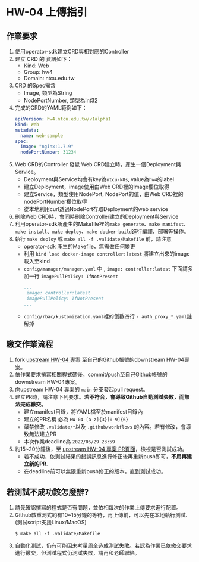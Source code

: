 #  HW-04 上傳指引


## 作業要求
1. 使用operator-sdk建立CRD與相對應的Controller
2. 建立 CRD 的 資訊如下：
   * Kind: Web
   * Group: hw4
   * Domain: ntcu.edu.tw
3. CRD 的Spec需含
   * Image, 類型為String
   * NodePortNumber, 類型為int32
4. 完成的CRD的YAML範例如下：
      ```yaml
      apiVersion: hw4.ntcu.edu.tw/v1alpha1
      kind: Web
      metadata:
        name: web-sample
      spec:
        image: "nginx:1.7.9"
        nodePortNumber: 31234
      ```
5. Web CRD的Controller 發覺 Web CRD建立時，產生一個Deployment與Service。
   * Deployment與Service均會有key為`ntcu-k8s`, value為`hw4`的label
   * 建立Deployment，image使用由Web CRD裡的Image欄位取得
   * 建立Service，類型使用NodePort, NodePort的值，由Web CRD裡的nodePortNumber欄位取得
   * 從本地利用curl透過NodePort存取Deployment的web service
6. 刪除Web CRD時，會同時刪除Controller建立的Deployment與Service
7. 利用operator-sdk所產生的Makefile裡的`make generate`、`make manifest`、`make install`、`make deploy`、`make docker-build`進行編譯、部署等操作。
8. 執行 `make deploy` 或 `make all -f .validate/Makefile` 前，請注意
   * operator-sdk 產生的Makefile，無需做任何變更
   * 利用 `kind load docker-image controller:latest` 將建立出來的image載入至kind
   * `config/manager/manager.yaml` 中 , `image: controller:latest` 下面請多加一行 `imagePullPolicy: IfNotPresent`
     ```yaml
     ...
      image: controller:latest
      imagePullPolicy: IfNotPresent
     ...
     ```
   * `config/rbac/kustomization.yaml`裡的倒數四行 `- auth_proxy_*.yaml`註解掉


## 繳交作業流程
1. fork [upstream HW-04 專案](https://github.com/ogre0403/110-2-ntcu-k8s-programing-HW-04) 至自己的Github帳號的downstream HW-04專案。
2. 依作業要求撰寫相關程式碼後，commit/push至自己Github帳號的downstream HW-04專案。
3. 向upstream HW-04 專案的 `main` 分支發起pull request。
4. 建立PR時，請注意下列要求。**若不符合，會導致Github自動測試失敗，而無法完成繳交。**
   * 建立manifest目錄，將YAML檔至於manifest目錄內
   * 建立的PR名稱 必為 `HW-04-[a-z]{3}[0-9]{6}`
   * 嚴禁修改 `.validate/*`以及 `.github/workflows` 的內容。若有修改，會導致無法建立PR
   * 本次作業deadline為 `2022/06/29 23:59`
5. 約15~20分鐘後，至 [upstream HW-04 專案 PR頁面](https://github.com/ogre0403/110-2-ntcu-k8s-programing-HW-04/pulls)，檢視是否測試成功。
   * 若不成功，依測試結果的錯誤訊息進行修正後再重新push即可，**不用再建立新的PR**.
   * 在deadline前可以無限重新push修正的版本，直到測試成功。
## 若測試不成功該怎麼辦?
1. 請先確認撰寫的程式是否有問題，並依相每次的作業上傳要求進行配置。
2. Github啟重測式約有10~15分鐘的等待，再上傳前，可以先在本地執行測試. (測試script支援Linux/MacOS)
   ```shell
   $ make all -f .validate/Makefile
   ```
3. 自動化測試，仍有可能因未考量周全造成測試失敗。若認為作業已依繳交要求進行繳交，但測試程式仍測試失敗，請再和老師聯絡。

